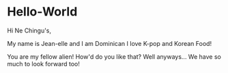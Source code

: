 # Hello-World
Hi Ne Chingu's,

My name is Jean-elle and I am Dominican
I love K-pop and Korean Food!

You are my fellow alien! How'd do you like that? Well anyways...
We have so much to look forward too!
